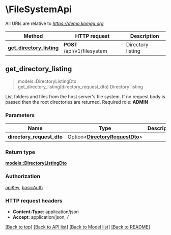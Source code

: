 # \FileSystemApi

All URIs are relative to *https://demo.komga.org*

Method | HTTP request | Description
------------- | ------------- | -------------
[**get_directory_listing**](FileSystemApi.md#get_directory_listing) | **POST** /api/v1/filesystem | Directory listing



## get_directory_listing

> models::DirectoryListingDto get_directory_listing(directory_request_dto)
Directory listing

List folders and files from the host server's file system. If no request body is passed then the root directories are returned.  Required role: **ADMIN**

### Parameters


Name | Type | Description  | Required | Notes
------------- | ------------- | ------------- | ------------- | -------------
**directory_request_dto** | Option<[**DirectoryRequestDto**](DirectoryRequestDto.md)> |  |  |

### Return type

[**models::DirectoryListingDto**](DirectoryListingDto.md)

### Authorization

[apiKey](../README.md#apiKey), [basicAuth](../README.md#basicAuth)

### HTTP request headers

- **Content-Type**: application/json
- **Accept**: application/json, */*

[[Back to top]](#) [[Back to API list]](../README.md#documentation-for-api-endpoints) [[Back to Model list]](../README.md#documentation-for-models) [[Back to README]](../README.md)

